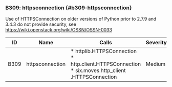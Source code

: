 ### B309: httpsconnection {#b309-httpsconnection}

Use of HTTPSConnection on older versions of Python prior to 2.7.9 and 3.4.3 do
not provide security, see <https://wiki.openstack.org/wiki/OSSN/OSSN-0033>

|  ID  |      Name       |                                              Calls                                               | Severity |
|------|-----------------|--------------------------------------------------------------------------------------------------|----------|
| B309 | httpsconnection | * httplib.HTTPSConnection * http.client.HTTPSConnection * six.moves.http_client .HTTPSConnection | Medium   |

